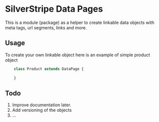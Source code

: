 # SilverStripe Data Pages

This is a module (package) as a helper to create linkable data objects with meta tags, url segments, links and more. 

## Usage

To create your own linkable object here is an example of simple product object

```php
    class Product extends DataPage {
        
    }
```

## Todo

 1. Improve documentation later.
 2. Add versioning of the objects
 3. ...